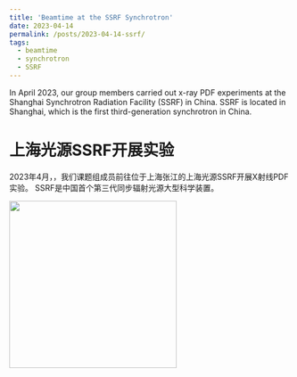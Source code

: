 ```yaml
---
title: 'Beamtime at the SSRF Synchrotron'
date: 2023-04-14
permalink: /posts/2023-04-14-ssrf/
tags:
  - beamtime
  - synchrotron
  - SSRF
---
```


In April 2023, our group members carried out x-ray PDF experiments at the Shanghai Synchrotron 
Radiation Facility (SSRF) in China. SSRF is located in Shanghai, which is the first third-generation synchrotron in China.

上海光源SSRF开展实验
======

2023年4月，，我们课题组成员前往位于上海张江的上海光源SSRF开展X射线PDF实验。
SSRF是中国首个第三代同步辐射光源大型科学装置。

<image align="left" height="300" src="/images/news/202304ssrf.jpeg"></image>

